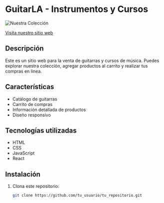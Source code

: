 # GuitarLA - Instrumentos y Cursos

![Nuestra Colección](![image](https://github.com/JhojanBinary/GuitarShop/assets/102551448/c226fb4e-63ac-4153-b559-8c2526994cbd)
)

[Visita nuestro sitio web](https://fantastic-seahorse-8b5217.netlify.app/)

## Descripción

Este es un sitio web para la venta de guitarras y cursos de música. Puedes explorar nuestra colección, agregar productos al carrito y realizar tus compras en línea.

## Características

- Catálogo de guitarras
- Carrito de compras
- Información detallada de productos
- Diseño responsivo

## Tecnologías utilizadas

- HTML
- CSS
- JavaScript
- React

## Instalación

1. Clona este repositorio:
   ```bash
   git clone https://github.com/tu_usuario/tu_repositorio.git
